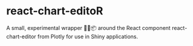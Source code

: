 # react-chart-editoR
A small, experimental wrapper 🐜🚧📦 around the React component
react-chart-editor from Plotly for use in Shiny applications.
